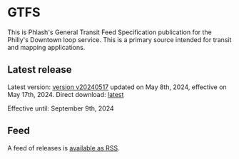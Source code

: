 # GTFS

This is Phlash's General Transit Feed Specification publication for the Philly's Downtown loop service. This is a primary source intended for transit and mapping applications.

## Latest release

Latest version: [version v20240517](https://github.com/PhlashGTFS/GTFS/releases/tag/v202405170) updated on May 8th, 2024, effective on May 17th, 2024.
Direct download: [latest](https://github.com/PhlashGTFS/GTFS/releases/latest/download/PHLASH_GTFS.zip)

Effective until: September 9th, 2024


## Feed

A feed of releases is [available as RSS](https://github.com/PhlashGTFS/GTFS/releases.atom).

